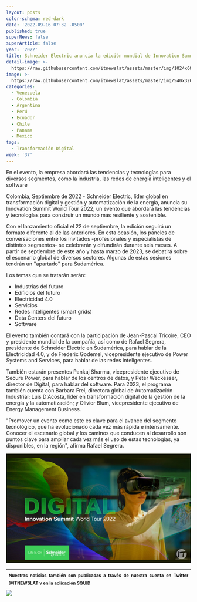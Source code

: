 ```yaml
---
layout: posts
color-schema: red-dark
date: '2022-09-16 07:32 -0500'
published: true
superNews: false
superArticle: false
year: '2022'
title: Schneider Electric anuncia la edición mundial de Innovation Summit 2022
detail-image: >-
  https://raw.githubusercontent.com/itnewslat/assets/master/img/1024x680/digital-innovation-summit-g.jpg
image: >-
  https://raw.githubusercontent.com/itnewslat/assets/master/img/540x320/digital-innovation-summit-p.jpg
categories:
  - Venezuela
  - Colombia
  - Argentina
  - Perú
  - Ecuador
  - Chile
  - Panama
  - Mexico
tags:
  - Transformación Digital
week: '37'
---
```

En el evento, la empresa abordará las tendencias y tecnologías para diversos segmentos, como la industria, las redes de energía inteligentes y el software

Colombia, Septiembre de 2022 - Schneider Electric, líder global en transformación digital y gestión y automatización de la energía, anuncia su Innovation Summit World Tour 2022, un evento que abordará las tendencias y tecnologías para construir un mundo más resiliente y sostenible. 

Con el lanzamiento oficial el 22 de septiembre, la edición seguirá un formato diferente al de las anteriores. En esta ocasión, los paneles de conversaciones entre los invitados -profesionales y especialistas de distintos segmentos- se celebrarán y difundirán durante seis meses. A partir de septiembre de este año y hasta marzo de 2023, se debatirá sobre el escenario global de diversos sectores. Algunas de estas sesiones tendrán un "apartado" para Sudamérica.

Los temas que se tratarán serán:
- Industrias del futuro
- Edificios del futuro
- Electricidad 4.0
- Servicios
- Redes inteligentes (smart grids)
- Data Centers del futuro
- Software

El evento también contará con la participación de Jean-Pascal Tricoire, CEO y presidente mundial de la compañía, así como de Rafael Segrera, presidente de Schneider Electric en Sudamérica, para hablar de la Electricidad 4.0, y de Frederic Godemel, vicepresidente ejecutivo de Power Systems and Services, para hablar de las redes inteligentes.

También estarán presentes Pankaj Sharma, vicepresidente ejecutivo de Secure Power, para hablar de los centros de datos, y Peter Weckesser, director de Digital, para hablar del software. Para 2023, el programa también cuenta con Barbara Frei, directora global de Automatización Industrial; Luis D'Acosta, líder en transformación digital de la gestión de la energía y la automatización; y Olivier Blum, vicepresidente ejecutivo de Energy Management Business.  

"Promover un evento como este es clave para el avance del segmento tecnológico, que ha evolucionado cada vez más rápida e intensamente. Conocer el escenario global y los caminos que conducen al desarrollo son puntos clave para ampliar cada vez más el uso de estas tecnologías, ya disponibles, en la región", afirma Rafael Segrera. 

![](https://raw.githubusercontent.com/itnewslat/assets/master/img/540x320/digital-innovation-summit-p.jpg)

<table style="height: 42px;" width="569">
<tbody>
<tr>
<td style="text-align: justify;"><sub><strong>Nuestras noticias también son publicadas a través de nuestra cuenta en Twitter <a href="https://twitter.com/itnewslat?lang=es">@ITNEWSLAT</a> y en la aplicación <a href="https://squidapp.co/en/">SQUID</a></strong></sub></td>
</tr>
</tbody>
</table>

<img src="https://tracker.metricool.com/c3po.jpg?hash=56f88a41e39ab42c063cc51676587a04"/>